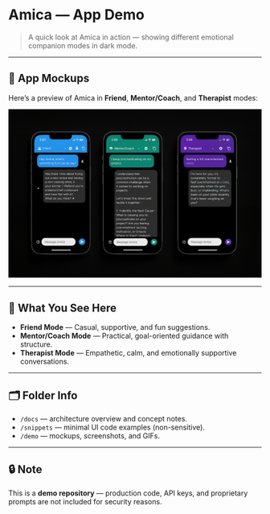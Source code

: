 # Amica — App Demo

> A quick look at Amica in action — showing different emotional companion modes in dark mode.

---

## 📱 App Mockups

Here’s a preview of Amica in **Friend**, **Mentor/Coach**, and **Therapist** modes:

![Amica App Mockups](mockup.png)

---

## 🎯 What You See Here

- **Friend Mode** — Casual, supportive, and fun suggestions.
- **Mentor/Coach Mode** — Practical, goal-oriented guidance with structure.
- **Therapist Mode** — Empathetic, calm, and emotionally supportive conversations.

---

## 🗂 Folder Info

- `/docs` — architecture overview and concept notes.  
- `/snippets` — minimal UI code examples (non-sensitive).  
- `/demo` — mockups, screenshots, and GIFs.  

---

## 🔒 Note

This is a **demo repository** — production code, API keys, and proprietary prompts are not included for security reasons.
